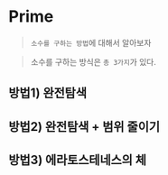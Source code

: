 # Prime

> `소수를 구하는 방법`에 대해서 알아보자

> 소수를 구하는 방식은 `총 3가지`가 있다.

## 방법1) 완전탐색

## 방법2) 완전탐색 + 범위 줄이기

## 방법3) 에라토스테네스의 체
